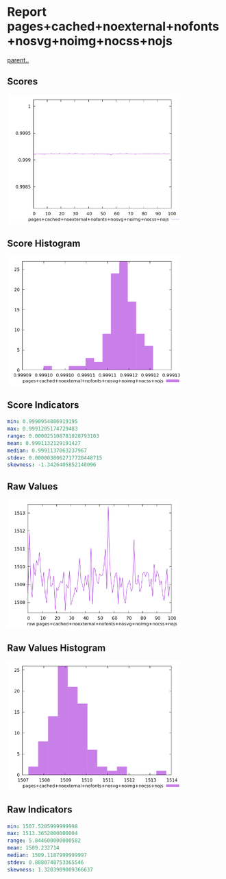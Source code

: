 # Report pages+cached+noexternal+nofonts+nosvg+noimg+nocss+nojs

[parent..](./..)  


## Scores

![score](./score.png)  

## Score Histogram

![hist](./hist.png)  

## Score Indicators

```yaml
min: 0.9990954086919195
max: 0.9991205174729483
range: 0.000025108781028793103
mean: 0.9991132129191427
median: 0.9991137063237967
stdev: 0.0000038062717720448715
skewness: -1.3426405852148096

```

## Raw Values

![raw](./raw.png)  

## Raw Values Histogram

![raw hist](./raw_hist.png)  

## Raw Indicators

```yaml
min: 1507.5205999999998
max: 1513.3652000000004
range: 5.844600000000582
mean: 1509.232714
median: 1509.1187999999997
stdev: 0.8880748753365546
skewness: 1.3203909009366637

```

<style>
  img {
    max-width: 80%;
  }
</style>
      

